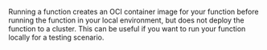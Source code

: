 <!-- Snippet used in the following topics:
- /docs/getting-started/build-run-deploy-func.md
- /docs/functions/build-run-deploy-func.md
-->
Running a function creates an OCI container image for your function before running the function in your local environment, but does not deploy the function to a cluster. This can be useful if you want to run your function locally for a testing scenario.
